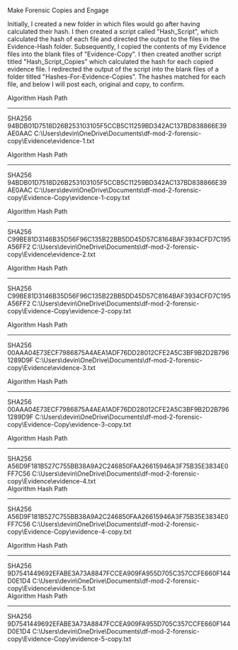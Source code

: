Make Forensic Copies and Engage

Initially, I created a new folder in which files would go after having calculated their hash. I then created a script called "Hash_Script", which calculated the hash of each file and directed the output to the files in the Evidence-Hash folder. Subsequently, I copied the contents of my Evidence files into the blank files of "Evidence-Copy". I then created another script titled "Hash_Script_Copies" which calculated the hash for each copied evidence file. I redirected the output of the script into the blank files of a folder titled "Hashes-For-Evidence-Copies". The hashes matched for each file, and below I will post each, original and copy, to confirm.


Algorithm       Hash                                                                   Path                                                                                                                    
---------       ----                                                                   ----                                                                                                                    
SHA256          94BDB01D7518D26B253103105F5CCB5C11259BD342AC137BD838866E39AE0AAC       C:\Users\devin\OneDrive\Documents\df-mod-2-forensic-copy\Evidence\evidence-1.txt  

Algorithm       Hash                                                                   Path                                                                                                                    
---------       ----                                                                   ----                                                                                                                    
SHA256          94BDB01D7518D26B253103105F5CCB5C11259BD342AC137BD838866E39AE0AAC       C:\Users\devin\OneDrive\Documents\df-mod-2-forensic-copy\Evidence-Copy\evidence-1-copy.txt                              


Algorithm       Hash                                                                   Path                                                                                                                    
---------       ----                                                                   ----                                                                                                                    
SHA256          C99BE81D3146B35D56F96C135B22BB5DD45D57C8164BAF3934CFD7C195A56FF2       C:\Users\devin\OneDrive\Documents\df-mod-2-forensic-copy\Evidence\evidence-2.txt                                        

Algorithm       Hash                                                                   Path                                                                                                                    
---------       ----                                                                   ----                                                                                                                    
SHA256          C99BE81D3146B35D56F96C135B22BB5DD45D57C8164BAF3934CFD7C195A56FF2       C:\Users\devin\OneDrive\Documents\df-mod-2-forensic-copy\Evidence-Copy\evidence-2-copy.txt                              

Algorithm       Hash                                                                   Path                                                                                                                    
---------       ----                                                                   ----                                                                                                                    
SHA256          00AAA04E73ECF7986875A4AEA1ADF76DD28012CFE2A5C3BF9B2D2B7961289D9F       C:\Users\devin\OneDrive\Documents\df-mod-2-forensic-copy\Evidence\evidence-3.txt                                        


Algorithm       Hash                                                                   Path                                                                                                                    
---------       ----                                                                   ----                                                                                                                    
SHA256          00AAA04E73ECF7986875A4AEA1ADF76DD28012CFE2A5C3BF9B2D2B7961289D9F       C:\Users\devin\OneDrive\Documents\df-mod-2-forensic-copy\Evidence-Copy\evidence-3-copy.txt                              

Algorithm       Hash                                                                   Path                                                                                                                    
---------       ----                                                                   ----                                                                                                                    
SHA256          A56D9F181B527C755BB38A9A2C246850FAA26615946A3F75B35E3834E0FF7C56       C:\Users\devin\OneDrive\Documents\df-mod-2-forensic-copy\Evidence\evidence-4.txt                                        
Algorithm       Hash                                                                   Path                                                                                                                    
---------       ----                                                                   ----                                                                                                                    
SHA256          A56D9F181B527C755BB38A9A2C246850FAA26615946A3F75B35E3834E0FF7C56       C:\Users\devin\OneDrive\Documents\df-mod-2-forensic-copy\Evidence-Copy\evidence-4-copy.txt                              

Algorithm       Hash                                                                   Path                                                                                                                    
---------       ----                                                                   ----                                                                                                                    
SHA256          9D7541449692EFABE3A73A8847FCCEA909FA955D705C357CCFE660F144D0E1D4       C:\Users\devin\OneDrive\Documents\df-mod-2-forensic-copy\Evidence\evidence-5.txt                                        
Algorithm       Hash                                                                   Path                                                                                                                    
---------       ----                                                                   ----                                                                                                                    
SHA256          9D7541449692EFABE3A73A8847FCCEA909FA955D705C357CCFE660F144D0E1D4       C:\Users\devin\OneDrive\Documents\df-mod-2-forensic-copy\Evidence-Copy\evidence-5-copy.txt                              
